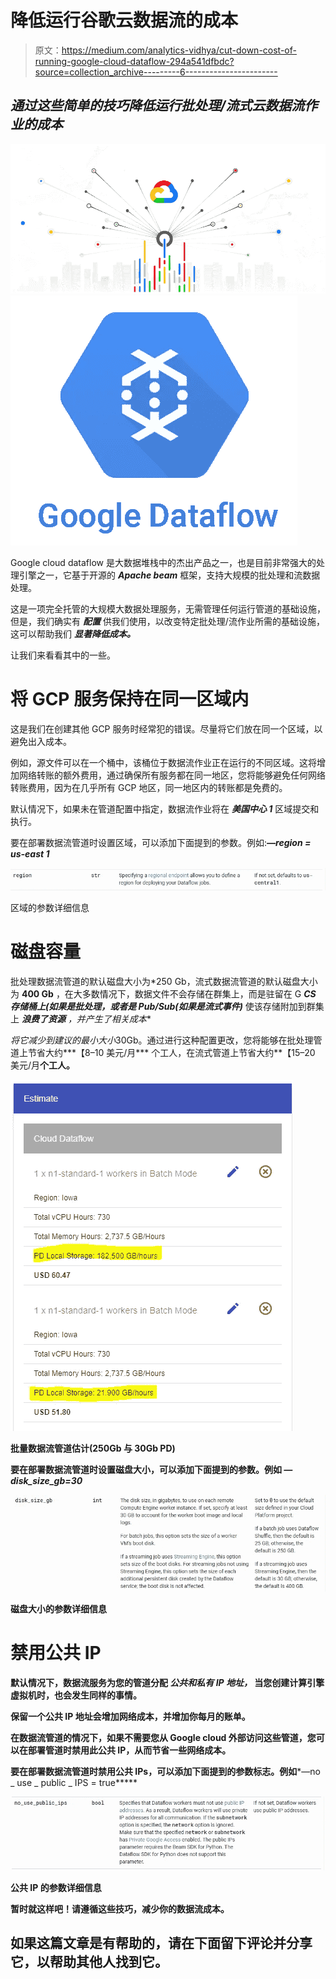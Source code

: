 # 降低运行谷歌云数据流的成本

> 原文：<https://medium.com/analytics-vidhya/cut-down-cost-of-running-google-cloud-dataflow-294a541dfbdc?source=collection_archive---------6----------------------->

## ***通过这些简单的技巧降低运行批处理/流式云数据流作业的成本***

![](img/2e38746008be265cfa031adcda046295.png)![](img/f116935665d8bbf287eeec2353d41b5d.png)

Google cloud dataflow 是大数据堆栈中的杰出产品之一，也是目前非常强大的处理引擎之一，它基于开源的 ***Apache beam*** 框架，支持大规模的批处理和流数据处理。

这是一项完全托管的大规模大数据处理服务，无需管理任何运行管道的基础设施，但是，我们确实有 ***配置*** 供我们使用，以改变特定批处理/流作业所需的基础设施，这可以帮助我们 ***显著降低成本。***

让我们来看看其中的一些。

# 将 GCP 服务保持在同一区域内

这是我们在创建其他 GCP 服务时经常犯的错误。尽量将它们放在同一个区域，以避免出入成本。

例如，源文件可以在一个桶中，该桶位于数据流作业正在运行的不同区域。这将增加网络转账的额外费用，通过确保所有服务都在同一地区，您将能够避免任何网络转账费用，因为在几乎所有 GCP 地区，同一地区内的转账都是免费的。

默认情况下，如果未在管道配置中指定，数据流作业将在 ***美国中心 1*** 区域提交和执行。

要在部署数据流管道时设置区域，可以添加下面提到的参数。例如:***—region = us-east 1***

![](img/8dd270ed81380a0dd2880f1d25e9d454.png)

区域的参数详细信息

# 磁盘容量

批处理数据流管道的默认磁盘大小为*250 Gb，流式数据流管道的默认磁盘大小为 **400 Gb** ，在大多数情况下，数据文件不会存储在群集上，而是驻留在 G ***CS 存储桶上(如果是批处理，或者是 Pub/Sub(如果是流式事件)*** 使该存储附加到群集上 ***浪费了资源*** *，并产生了相关成本**

*将它减少到建议的最小大小*30Gb。通过进行这种配置更改，您将能够在批处理管道上节省大约***【8–10 美元/月*** 个工人，在流式管道上节省大约**【15–20 美元/月**个工人。**

**![](img/5e540e3407868719dd8f569e1fe8a089.png)**

**批量数据流管道估计(250Gb 与 30Gb PD)**

**要在部署数据流管道时设置磁盘大小，可以添加下面提到的参数。例如 ***— disk_size_gb=30*****

**![](img/9078ffa403f359baf1698b4d82b8f350.png)**

**磁盘大小的参数详细信息**

# **禁用公共 IP**

**默认情况下，数据流服务为您的管道分配 ***公共和私有 IP 地址，*** 当您创建计算引擎虚拟机时，也会发生同样的事情。**

**保留一个公共 IP 地址会增加网络成本，并增加你每月的账单。**

**在数据流管道的情况下，如果不需要您从 Google cloud 外部访问这些管道，您可以在部署管道时禁用此公共 IP，从而节省一些网络成本。**

**要在部署数据流管道时禁用公共 IPs，可以添加下面提到的参数标志。例如***—no _ use _ public _ IPS = true*****

**![](img/631bc1dd78d399fb721452fe5db9c8fc.png)**

**公共 IP 的参数详细信息**

**暂时就这样吧！请遵循这些技巧，减少你的数据流成本。**

## **如果这篇文章是有帮助的，请在下面留下评论并分享它，以帮助其他人找到它。**